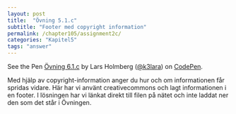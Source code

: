 ```yaml
---
layout: post
title:  "Övning 5.1.c"
subtitle: "Footer med copyright information"
permalink: /chapter105/assignment2c/
categories: "Kapitel5"
tags: "answer"
---
```

<p data-height="500" data-theme-id="light" data-slug-hash="yMRELM" data-default-tab="html,result" data-user="k3lara" data-embed-version="2" data-pen-title="Övning 6.1.c" class="codepen">See the Pen <a href="http://codepen.io/k3lara/pen/yMRELM/">Övning 6.1.c</a> by Lars Holmberg (<a href="http://codepen.io/k3lara">@k3lara</a>) on <a href="http://codepen.io">CodePen</a>.</p>
<script async src="https://production-assets.codepen.io/assets/embed/ei.js"></script>
<figcaption>Med hjälp av copyright-information anger du hur och om informationen får spridas vidare. Här har vi använt creativecommons och lagt informationen i en footer. I lösningen har vi länkat direkt till filen på nätet och inte laddat ner den som det står i Övningen.</figcaption>

